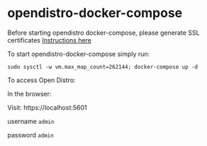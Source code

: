 # opendistro-docker-compose

Before starting opendistro docker-compose, please generate SSL certificates [Instructions here](certs/README.md)


To start opendistro-docker-compose simply run:

```
sudo sysctl -w vm.max_map_count=262144; docker-compose up -d
```

To access Open Distro:

In the browser:

Visit: https://localhost:5601

username `admin`

password `admin`

